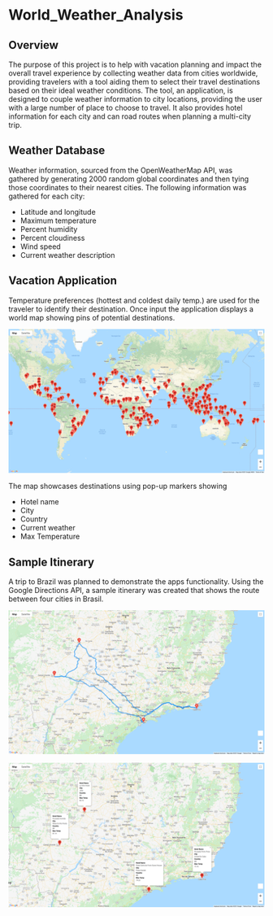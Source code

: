 # World_Weather_Analysis
## Overview
The purpose of this project is to help with vacation planning and impact the overall travel experience by collecting weather data from cities worldwide, providing travelers with a tool aiding them to select their travel destinations based on their ideal weather conditions. The tool, an application, is designed to couple weather information to city locations, providing the user with a large number of place to choose to travel. It also provides hotel information for each city and can road routes when planning a multi-city trip.

## Weather Database
Weather information, sourced from the OpenWeatherMap API, was gathered by generating 2000 random global coordinates and then tying those coordinates to their nearest cities. The following information was gathered for each city:

* Latitude and longitude
* Maximum temperature
* Percent humidity
* Percent cloudiness
* Wind speed
* Current weather description

## Vacation Application
Temperature preferences (hottest and coldest daily temp.) are used for the traveler to identify their destination. Once input the application displays a world map showing pins of potential destinations.

![WeatherPy_Vacation](https://github.com/jp3tty/World_Weather_Analysis/blob/main/Vacation_Search/WeatherPy_vacation_map.png)

The map showcases destinations using pop-up markers showing

* Hotel name
* City
* Country
* Current weather
* Max Temperature


## Sample Itinerary
A trip to Brazil was planned to demonstrate the apps functionality. Using the Google Directions API, a sample itinerary was created that shows the route between four cities in Brasil.

![Brasil Directions](https://github.com/jp3tty/World_Weather_Analysis/blob/main/Vacation_Itinerary/WeatherPy_travel_map.PNG)

![Brasil Hotel Information](https://github.com/jp3tty/World_Weather_Analysis/blob/main/Vacation_Itinerary/WeatherPy_travel_map_markers.PNG)